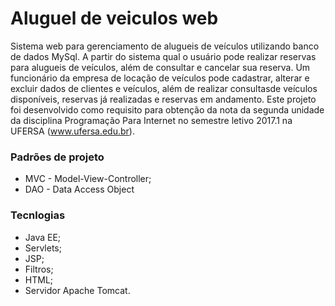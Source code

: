 # Aluguel de veiculos web
Sistema web para gerenciamento de alugueis de veículos utilizando banco de dados MySql.
A partir do sistema qual o usuário pode realizar reservas para alugueis de veículos, além de consultar e cancelar sua reserva. Um funcionário da empresa de locação de veículos pode cadastrar, alterar e excluir dados de clientes e veículos, além de realizar consultasde veículos disponíveis, reservas já realizadas e reservas em andamento. 
Este projeto foi desenvolvido como requisito para obtenção da nota da segunda unidade da disciplina Programação Para Internet no semestre letivo 2017.1 na UFERSA (www.ufersa.edu.br).

### Padrões de projeto
* MVC - Model-View-Controller;
* DAO - Data Access Object

### Tecnlogias
* Java EE;
* Servlets;
* JSP;
* Filtros;
* HTML;
* Servidor Apache Tomcat.
